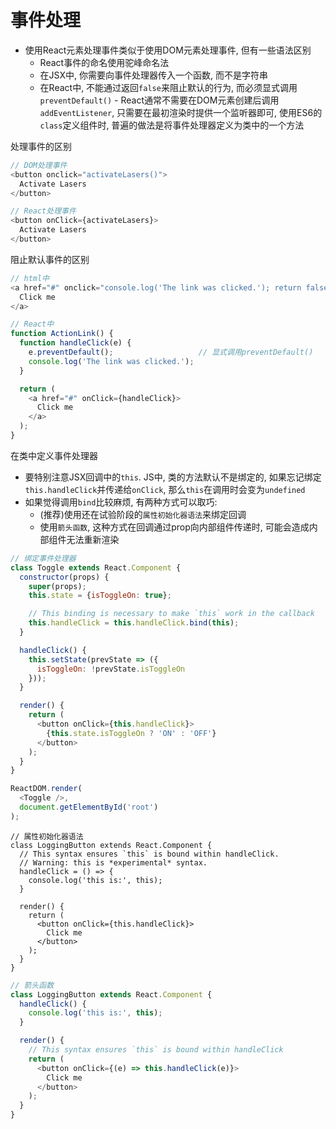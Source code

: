# 事件处理

* 使用React元素处理事件类似于使用DOM元素处理事件, 但有一些语法区别
    - React事件的命名使用驼峰命名法
    - 在JSX中, 你需要向事件处理器传入一个函数, 而不是字符串
    - 在React中, 不能通过返回`false`来阻止默认的行为, 而必须显式调用`preventDefault()`   - React通常不需要在DOM元素创建后调用`addEventListener`, 只需要在最初渲染时提供一个监听器即可, 使用ES6的`class`定义组件时, 普遍的做法是将事件处理器定义为类中的一个方法

处理事件的区别

```javascript
// DOM处理事件
<button onclick="activateLasers()">
  Activate Lasers
</button>

// React处理事件
<button onClick={activateLasers}>
  Activate Lasers
</button>
```

阻止默认事件的区别

```javascript
// html中
<a href="#" onclick="console.log('The link was clicked.'); return false">
  Click me
</a>

// React中
function ActionLink() {
  function handleClick(e) {
    e.preventDefault();                   // 显式调用preventDefault()
    console.log('The link was clicked.');
  }

  return (
    <a href="#" onClick={handleClick}>
      Click me
    </a>
  );
}
```

在类中定义事件处理器
* 要特别注意JSX回调中的`this`. JS中, 类的方法默认不是绑定的, 如果忘记绑定`this.handleClick`并传递给`onClick`, 那么`this`在调用时会变为`undefined`
* 如果觉得调用`bind`比较麻烦, 有两种方式可以取巧:
    - (推荐)使用还在试验阶段的`属性初始化器语法`来绑定回调
    - 使用`箭头函数`, 这种方式在回调通过prop向内部组件传递时, 可能会造成内部组件无法重新渲染

```javascript
// 绑定事件处理器
class Toggle extends React.Component {
  constructor(props) {
    super(props);
    this.state = {isToggleOn: true};

    // This binding is necessary to make `this` work in the callback
    this.handleClick = this.handleClick.bind(this);
  }

  handleClick() {
    this.setState(prevState => ({
      isToggleOn: !prevState.isToggleOn
    }));
  }

  render() {
    return (
      <button onClick={this.handleClick}>
        {this.state.isToggleOn ? 'ON' : 'OFF'}
      </button>
    );
  }
}

ReactDOM.render(
  <Toggle />,
  document.getElementById('root')
);
```

```
// 属性初始化器语法
class LoggingButton extends React.Component {
  // This syntax ensures `this` is bound within handleClick.
  // Warning: this is *experimental* syntax.
  handleClick = () => {
    console.log('this is:', this);
  }

  render() {
    return (
      <button onClick={this.handleClick}>
        Click me
      </button>
    );
  }
}
```

```javascript
// 箭头函数
class LoggingButton extends React.Component {
  handleClick() {
    console.log('this is:', this);
  }

  render() {
    // This syntax ensures `this` is bound within handleClick
    return (
      <button onClick={(e) => this.handleClick(e)}>
        Click me
      </button>
    );
  }
}
```
